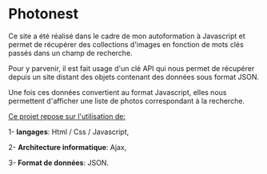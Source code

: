 # Photonest

Ce site a été réalisé dans le cadre de mon autoformation à Javascript et permet de récupérer des collections d'images en fonction de mots clés passés dans un champ de recherche.

Pour y parvenir, il est fait usage d'un clé API qui nous permet de récupérer depuis un site distant des objets contenant des données sous format JSON.

Une fois ces données convertient au format Javascript, elles nous permettent d'afficher une liste de photos correspondant à la recherche.

<u>Ce projet repose sur l'utilisation de:</u>

1- **langages**: Html / Css / Javascript,

2- **Architecture informatique**: Ajax,

3- **Format de données**: JSON.
